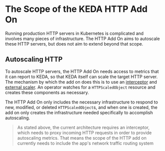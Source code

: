 # The Scope of the KEDA HTTP Add On

Running production HTTP servers in Kubernetes is complicated and involves many pieces of infrastructure. The HTTP Add On aims to autoscale these HTTP servers, but does not aim to extend beyond that scope.

## Autoscaling HTTP

To autoscale HTTP servers, the HTTP Add On needs access to metrics that it can report to KEDA, so that KEDA itself can scale the target HTTP server. The mechanism by which the add on does this is to use an [interceptor](../interceptor) and [external scaler](../scaler). An operator watches for a `HTTPScaledObject` resource and creates these components as necessary.

The HTTP Add On only includes the necessary infrastructure to respond to new, modified, or deleted `HTTPScaledObject`s, and when one is created, the add on only creates the infrastructure needed specifically to accomplish autoscaling.

>As stated above, the current architecture requires an interceptor, which needs to proxy incoming HTTP requests in order to provide autoscaling metrics. That means the scope of the HTTP add on currently needs to include the app's network traffic routing system
